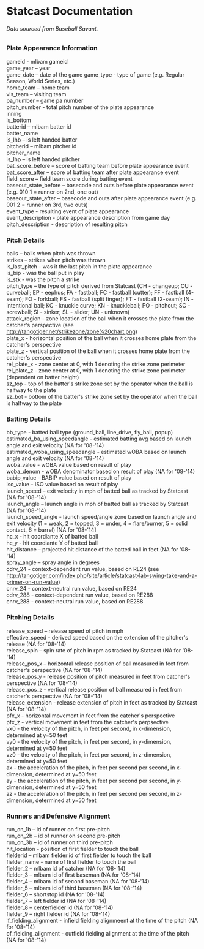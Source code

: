 # Statcast Documentation
###### Data sourced from Baseball Savant.
### Plate Appearance Information
gameid - mlbam gameid\
game_year – year\
game_date – date of the game
game_type - type of game (e.g. Regular Season, World Series, etc.)\
home_team – home team\
vis_team – visiting team\
pa_number – game pa number\
pitch_number - total pitch number of the plate appearance\
inning\
is_bottom\
batterid – mlbam batter id\
batter_name\
is_lhb – is left handed batter\
pitcherid – mlbam pitcher id\
pitcher_name\
is_lhp – is left handed pitcher\
bat_score_before – score of batting team before plate appearance event\
bat_score_after – score of batting team after plate appearance event\
field_score – field team score during batting event\
baseout_state_before – basecode and outs before plate appearance event (e.g. 010 1 = runner on 2nd, one out)\
baseout_state_after – basecode and outs after plate appearance event (e.g. 001 2 = runner on 3rd, two outs)\
event_type - resulting event of plate appearance\
event_description - plate appearance description from game day\
pitch_description - description of resulting pitch
### Pitch Details
balls – balls when pitch was thrown\
strikes – strikes when pitch was thrown\
is_last_pitch - was it the last pitch in the plate appearance\
is_bip - was the ball put in play\
is_stk - was the pitch a strike\
pitch_type – the type of pitch derived from Statcast (CH - changeup; CU - curveball; EP - eephus; FA - fastball; FC - fastball (cutter); FF - fastball (4-seam); FO - forkball; FS - fastball (split finger); FT - fastball (2-seam); IN - intentional ball; KC - knuckle curve; KN - knuckleball; PO - pitchout; SC - screwball; SI - sinker; SL - slider; UN - unknown) \
attack_region - zone location of the ball when it crosses the plate from the catcher's perspective (see http://tangotiger.net/strikezone/zone%20chart.png) \
plate_x - horizontal position of the ball when it crosses home plate from the catcher's perspective\
plate_z - vertical position of the ball when it crosses home plate from the catcher's perspective\
rel_plate_x - zone center at 0, with 1 denoting the strike zone perimeter\
rel_plate_z - zone center at 0, with 1 denoting the strike zone perimeter (dependent on batter height) \
sz_top - top of the batter's strike zone set by the operator when the ball is halfway to the plate\
sz_bot - bottom of the batter's strike zone set by the operator when the ball is halfway to the plate
### Batting Details
bb_type - batted ball type (ground_ball, line_drive, fly_ball, popup) \
estimated_ba_using_speedangle - estimated batting avg based on launch angle and exit velocity (NA for '08-'14) \
estimated_woba_using_speedangle - estimated wOBA based on launch angle and exit velocity (NA for '08-'14) \
woba_value - wOBA value based on result of play\
woba_denom - wOBA denominator based on result of play (NA for '08-'14) \
babip_value - BABIP value based on result of play\
iso_value - ISO value based on result of play\
launch_speed – exit velocity in mph of batted ball as tracked by Statcast (NA for '08-'14) \
launch_angle – launch angle in mph of batted ball as tracked by Statcast (NA for '08-'14) \
launch_speed_angle - launch speed/angle zone based on launch angle and exit velocity (1 = weak, 2 = topped, 3 = under, 4 = flare/burner, 5 = solid contact, 6 = barrel) [NA for '08-'14] \
hc_x - hit coordiante X of batted ball\
hc_y - hit coordiante Y of batted ball\
hit_distance – projected hit distance of the batted ball in feet (NA for '08-'14) \
spray_angle – spray angle in degrees\
cdrv_24 - context-dependent run value, based on RE24 (see http://tangotiger.com/index.php/site/article/statcast-lab-swing-take-and-a-primer-on-run-value) \
cnrv_24 - context-neutral run value, based on RE24 \
cdrv_288 - context-dependent run value, based on RE288 \
cnrv_288 - context-neutral run value, based on RE288
### Pitching Details
release_speed – release speed of pitch in mph\
effective_speed - derived speed based on the extension of the pitcher's release (NA for '08-'14) \
release_spin – spin rate of pitch in rpm as tracked by Statcast (NA for '08-'14)\
release_pos_x – horizontal release position of ball measured in feet from catcher's perspective (NA for '08-'14) \
release_pos_y - release position of pitch measured in feet from catcher's perspective (NA for '08-'14) \
release_pos_z - vertical release position of ball measured in feet from catcher's perspective (NA for '08-'14) \
release_extension - release extension of pitch in feet as tracked by Statcast (NA for '08-'14) \
pfx_x - horizontal movement in feet from the catcher's perspective\
pfx_z - vertical movement in feet from the catcher's perpsective\
vx0 - the velocity of the pitch, in feet per second, in x-dimension, determined at y=50 feet\
vy0 - the velocity of the pitch, in feet per second, in y-dimension, determined at y=50 feet\
vz0 - the velocity of the pitch, in feet per second, in z-dimension, determined at y=50 feet\
ax - the acceleration of the pitch, in feet per second per second, in x-dimension, determined at y=50 feet\
ay - the acceleration of the pitch, in feet per second per second, in y-dimension, determined at y=50 feet\
az - the acceleration of the pitch, in feet per second per second, in z-dimension, determined at y=50 feet
### Runners and Defensive Alignment
run_on_1b – id of runner on first pre-pitch\
run_on_2b – id of runner on second pre-pitch\
run_on_3b – id of runner on third pre-pitch\
hit_location - position of first fielder to touch the ball\
fielderid – mlbam fielder id of first fielder to touch the ball\
fielder_name - name of first fielder to touch the ball\
fielder_2 – mlbam id of catcher (NA for '08-'14)\
fielder_3 – mlbam id of first baseman (NA for '08-'14)\
fielder_4 – mlbam id of second baseman (NA for '08-'14)\
fielder_5 – mlbam id of third baseman (NA for '08-'14)\
fielder_6 – shortstop id (NA for '08-'14)\
fielder_7 – left fielder id (NA for '08-'14)\
fielder_8 – centerfielder id (NA for '08-'14)\
fielder_9 – right fielder id (NA for '08-'14)\
if_fielding_alignment - infield fielding alignmeent at the time of the pitch (NA for '08-'14)\
of_fielding_alignment - outfield fielding alignment at the time of the pitch (NA for '08-'14)
